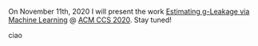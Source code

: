 On November 11th, 2020 I will present the work 
[Estimating g-Leakage via Machine Learning](https://arxiv.org/abs/2005.04399) @ [ACM CCS 2020](https://www.sigsac.org/ccs/CCS2020/index.html).
Stay tuned!

<!--more-->

ciao
